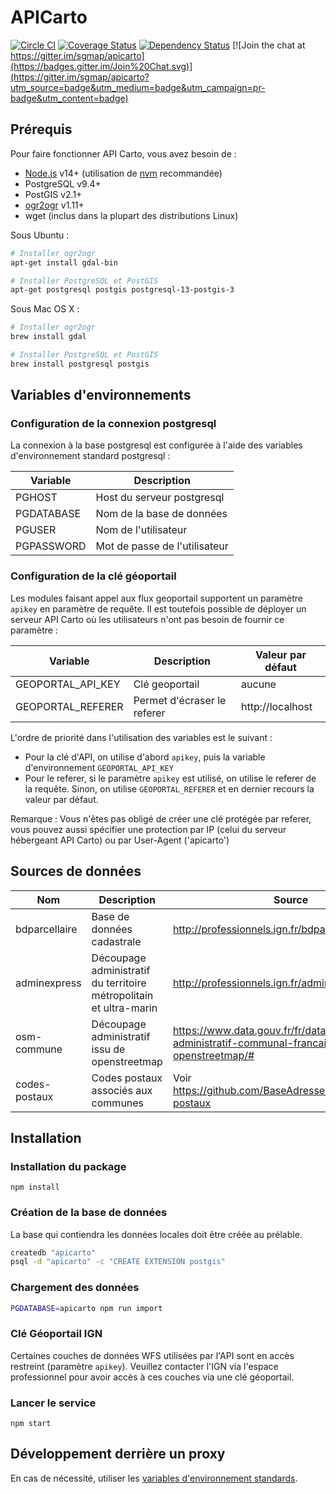 # APICarto

[![Circle CI](https://circleci.com/gh/sgmap/apicarto/tree/master.svg?style=shield)](https://circleci.com/gh/sgmap/apicarto/tree/master)
[![Coverage Status](https://coveralls.io/repos/sgmap/apicarto/badge.svg?branch=master&service=github)](https://coveralls.io/github/sgmap/apicarto?branch=master)
[![Dependency Status](https://david-dm.org/sgmap/apicarto.svg?style=flat)](https://david-dm.org/sgmap/apicarto)
[![Join the chat at https://gitter.im/sgmap/apicarto](https://badges.gitter.im/Join%20Chat.svg)](https://gitter.im/sgmap/apicarto?utm_source=badge&utm_medium=badge&utm_campaign=pr-badge&utm_content=badge)

## Prérequis

Pour faire fonctionner API Carto, vous avez besoin de :

* [Node.js](https://nodejs.org) v14+ (utilisation de [nvm](https://github.com/creationix/nvm) recommandée)
* PostgreSQL v9.4+
* PostGIS v2.1+
* [ogr2ogr](http://www.gdal.org/ogr2ogr.html) v1.11+
* wget (inclus dans la plupart des distributions Linux)

Sous Ubuntu :
```bash
# Installer ogr2ogr
apt-get install gdal-bin

# Installer PostgreSQL et PostGIS
apt-get postgresql postgis postgresql-13-postgis-3
```

Sous Mac OS X :
```bash
# Installer ogr2ogr
brew install gdal

# Installer PostgreSQL et PostGIS
brew install postgresql postgis
```


## Variables d'environnements

### Configuration de la connexion postgresql

La connexion à la base postgresql est configurée à l'aide des variables d'environnement standard postgresql :

| Variable   | Description                   |
|------------|-------------------------------|
| PGHOST     | Host du serveur postgresql    |
| PGDATABASE | Nom de la base de données     |
| PGUSER     | Nom de l'utilisateur          |
| PGPASSWORD | Mot de passe de l'utilisateur |


### Configuration de la clé géoportail

Les modules faisant appel aux flux geoportail supportent un paramètre `apikey` en paramètre de requête. Il est toutefois possible de déployer un serveur API Carto où les utilisateurs n'ont pas besoin de fournir ce paramètre :

| Variable              | Description                   | Valeur par défaut        |
|-----------------------|-------------------------------|--------------------------|
| GEOPORTAL_API_KEY     | Clé geoportail                | aucune                   |
| GEOPORTAL_REFERER     | Permet d'écraser le referer   | http://localhost         |

L'ordre de priorité dans l'utilisation des variables est le suivant :

* Pour la clé d'API, on utilise d'abord `apikey`, puis la variable d'environnement `GEOPORTAL_API_KEY`
* Pour le referer, si le paramètre `apikey` est utilisé, on utilise le referer de la requête. Sinon, on utilise `GEOPORTAL_REFERER` et en dernier recours la valeur par défaut.

Remarque : Vous n'êtes pas obligé de créer une clé protégée par referer, vous pouvez aussi spécifier une protection par IP (celui du serveur hébergeant API Carto) ou par User-Agent ('apicarto')


## Sources de données

| Nom              | Description                                                        | Source                                                                                                 |
|------------------|--------------------------------------------------------------------|--------------------------------------------------------------------------------------------------------|
| bdparcellaire    | Base de données cadastrale                                         | http://professionnels.ign.fr/bdparcellaire                                                             |
| adminexpress     | Découpage administratif du territoire métropolitain et ultra-marin | http://professionnels.ign.fr/adminexpress                                                              |
| osm-commune      | Découpage administratif issu de openstreetmap                      | https://www.data.gouv.fr/fr/datasets/decoupage-administratif-communal-francais-issu-d-openstreetmap/#  |
| codes-postaux    | Codes postaux associés aux communes                                | Voir https://github.com/BaseAdresseNationale/codes-postaux                                                   |



## Installation

### Installation du package

```
npm install
```

### Création de la base de données

La base qui contiendra les données locales doit être créée au prélable.

```bash
createdb "apicarto"
psql -d "apicarto" -c "CREATE EXTENSION postgis"
```


### Chargement des données

```bash
PGDATABASE=apicarto npm run import
```

### Clé Géoportail IGN

Certaines couches de données WFS utilisées par l'API sont en accès restreint (paramètre `apikey`). Veuillez contacter l'IGN via l'espace professionnel pour avoir accès à ces couches via une clé géoportail.

### Lancer le service

```
npm start
```

## Développement derrière un proxy

En cas de nécessité, utiliser les [variables d'environnement standards](https://www.npmjs.com/package/request#controlling-proxy-behaviour-using-environment-variables).
